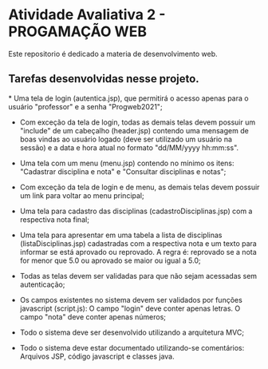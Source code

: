# Atividade Avaliativa 2 - PROGAMAÇÃO WEB
<p>Este repositorio é dedicado a materia de desenvolvimento web.</p>

<h2>Tarefas desenvolvidas nesse projeto.</h2>
* Uma tela de login (autentica.jsp), que permitirá o acesso apenas para o usuário "professor" e a senha "Progweb2021";

* Com exceção da tela de login, todas as demais telas devem possuir um "include" de um cabeçalho (header.jsp) contendo uma mensagem de boas vindas ao usuário logado (deve ser utilizado um usuário na sessão) e a data e hora atual no formato "dd/MM/yyyy hh:mm:ss".

* Uma tela com um menu (menu.jsp) contendo no mínimo os itens: "Cadastrar disciplina e nota" e "Consultar disciplinas e notas";

* Com exceção da tela de login e de menu, as demais telas devem possuir um link para voltar ao menu principal;

* Uma tela para cadastro das disciplinas (cadastroDisciplinas.jsp) com a respectiva nota final;

* Uma tela para apresentar em uma tabela a lista de disciplinas (listaDisciplinas.jsp) cadastradas com a respectiva nota e um texto para informar se está aprovado ou reprovado. A regra é: reprovado se a nota for menor que 5.0 ou aprovado se maior ou igual a 5.0;

* Todas as telas devem ser validadas para que não sejam acessadas sem autenticação;

* Os campos existentes no sistema devem ser validados por funções javascript (script.js):  O campo "login" deve conter apenas letras. O campo "nota" deve conter apenas números;

* Todo o sistema deve ser desenvolvido utilizando a arquitetura MVC;

* Todo o sistema deve estar documentado utilizando-se comentários: Arquivos JSP, código javascript e classes java.

